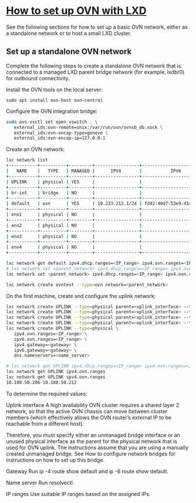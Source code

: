 # **[How to set up OVN with LXD](https://documentation.ubuntu.com/lxd/latest/howto/network_ovn_setup/)**

See the following sections for how to set up a basic OVN network, either as a standalone network or to host a small LXD cluster.

## Set up a standalone OVN network

Complete the following steps to create a standalone OVN network that is connected to a managed LXD parent bridge network (for example, lxdbr0) for outbound connectivity.

Install the OVN tools on the local server:

`sudo apt install ovn-host ovn-central`

Configure the OVN integration bridge:

```bash
sudo ovs-vsctl set open_vswitch . \
   external_ids:ovn-remote=unix:/var/run/ovn/ovnsb_db.sock \
   external_ids:ovn-encap-type=geneve \
   external_ids:ovn-encap-ip=127.0.0.1
```

Create an OVN network:

```bash
lxc network list
+-----------+----------+---------+-----------------+---------------------------+---------------------+---------+---------+
|   NAME    |   TYPE   | MANAGED |      IPV4       |           IPV6            |     DESCRIPTION     | USED BY |  STATE  |
+-----------+----------+---------+-----------------+---------------------------+---------------------+---------+---------+
| UPLINK    | physical | YES     |                 |                           |                     | 1       | CREATED |
+-----------+----------+---------+-----------------+---------------------------+---------------------+---------+---------+
| br-int    | bridge   | NO      |                 |                           |                     | 0       |         |
+-----------+----------+---------+-----------------+---------------------------+---------------------+---------+---------+
| default   | ovn      | YES     | 10.233.212.1/24 | fd42:40d7:53e9:d1cc::1/64 | Default OVN network | 3       | CREATED |
+-----------+----------+---------+-----------------+---------------------------+---------------------+---------+---------+
| eno1      | physical | NO      |                 |                           |                     | 0       |         |
+-----------+----------+---------+-----------------+---------------------------+---------------------+---------+---------+
| eno2      | physical | NO      |                 |                           |                     | 0       |         |
+-----------+----------+---------+-----------------+---------------------------+---------------------+---------+---------+
| eno3      | physical | NO      |                 |                           |                     | 0       |         |
+-----------+----------+---------+-----------------+---------------------------+---------------------+---------+---------+
| eno4      | physical | NO      |                 |                           |                     | 0       |         |
+-----------+----------+---------+-----------------+---------------------------+---------------------+---------+---------+

lxc network get default ipv4.dhcp.ranges=<IP_range> ipv4.ovn.ranges=<IP_range>
# lxc network set <parent_network> ipv4.dhcp.ranges=<IP_range> ipv4.ovn.ranges=<IP_range>
lxc network set <parent_network> ipv4.dhcp.ranges=<IP_range> ipv4.ovn.ranges=<IP_range>

lxc network create ovntest --type=ovn network=<parent_network>
```

On the first machine, create and configure the uplink network:

```bash
lxc network create UPLINK --type=physical parent=<uplink_interface> --target=<machine_name_1>
lxc network create UPLINK --type=physical parent=<uplink_interface> --target=<machine_name_2>
lxc network create UPLINK --type=physical parent=<uplink_interface> --target=<machine_name_3>
lxc network create UPLINK --type=physical parent=<uplink_interface> --target=<machine_name_4>
lxc network create UPLINK --type=physical \
   ipv4.ovn.ranges=<IP_range> \
   ipv6.ovn.ranges=<IP_range> \
   ipv4.gateway=<gateway> \
   ipv6.gateway=<gateway> \
   dns.nameservers=<name_server>

# lxc network get UPLINK ipv4.dhcp.ranges=<IP_range> ipv4.ovn.ranges=<IP_range>
lxc network get UPLINK ipv4.ovn.ranges
lxc network get UPLINK ipv4.ovn.ranges
10.188.50.206-10.188.50.212
```

To determine the required values:

Uplink interface
A high availability OVN cluster requires a shared layer 2 network, so that the active OVN chassis can move between cluster members (which effectively allows the OVN router’s external IP to be reachable from a different host).

Therefore, you must specify either an unmanaged bridge interface or an unused physical interface as the parent for the physical network that is used for OVN uplink. The instructions assume that you are using a manually created unmanaged bridge. See How to configure network bridges for instructions on how to set up this bridge.

Gateway
Run ip -4 route show default and ip -6 route show default.

Name server
Run resolvectl.

IP ranges
Use suitable IP ranges based on the assigned IPs.
